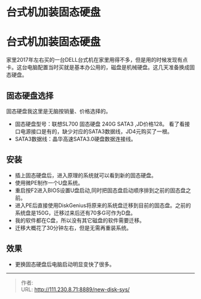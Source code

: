 # 台式机加装固态硬盘


<!--more-->
# 台式机加装固态硬盘
家里2017年左右买的一台DELL台式机在家里用得不多，但是用的时候发现有点卡。这台电脑配置当时买就是基本办公用的，磁盘是机械硬盘。这几天准备换成固态硬盘。

## 固态硬盘选择
固态硬盘我这里是无脑按销量、价格选择的。
- 固态硬盘型号：联想SL700 固态硬盘 240G SATA3 ,JD价格128。
看了看接口电源接口是有的，缺少对应的SATA3数据线，JD4元购买了一根。
- SATA3数据线：晶华高速SATA3.0硬盘数据连接线。

## 安装
- 插上固态硬盘后，进入原理的系统就可以看到新的固态硬盘。
- 使用微PE制作一个U盘系统。
- 重启按F2进入BIOS设置U盘启动,同时把固态盘启动顺序排到之前的固态盘之前。
- 进入PE后直接使用DiskGenius将原来的系统盘迁移到目前的固态盘。之前的系统盘是150G，迁移过来后还有70多G可作为D盘。
- 我的软件都在C盘，所以没有其它磁盘的软件需要迁移。
- 迁移大概花了30分钟左右，但是无需再重装系统。

## 效果
- 更换固态硬盘后电脑启动明显变快了很多。


---

> 作者:   
> URL: http://111.230.8.71:8889/new-disk-sys/  

